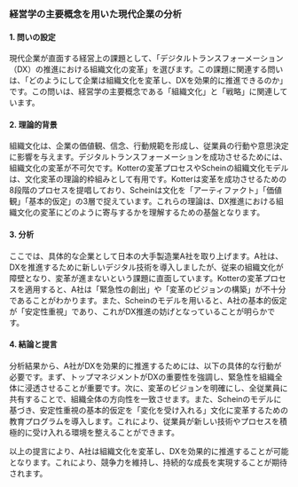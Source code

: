 ### 経営学の主要概念を用いた現代企業の分析

#### 1. 問いの設定
現代企業が直面する経営上の課題として、「デジタルトランスフォーメーション（DX）の推進における組織文化の変革」を選びます。この課題に関連する問いは、「どのようにして企業は組織文化を変革し、DXを効果的に推進できるのか」です。この問いは、経営学の主要概念である「組織文化」と「戦略」に関連しています。

#### 2. 理論的背景
組織文化は、企業の価値観、信念、行動規範を形成し、従業員の行動や意思決定に影響を与えます。デジタルトランスフォーメーションを成功させるためには、組織文化の変革が不可欠です。Kotterの変革プロセスやScheinの組織文化モデルは、文化変革の理論的枠組みとして有用です。Kotterは変革を成功させるための8段階のプロセスを提唱しており、Scheinは文化を「アーティファクト」「価値観」「基本的仮定」の3層で捉えています。これらの理論は、DX推進における組織文化の変革にどのように寄与するかを理解するための基盤となります。

#### 3. 分析
ここでは、具体的な企業として日本の大手製造業A社を取り上げます。A社は、DXを推進するために新しいデジタル技術を導入しましたが、従来の組織文化が障壁となり、変革が進まないという課題に直面しています。Kotterの変革プロセスを適用すると、A社は「緊急性の創出」や「変革のビジョンの構築」が不十分であることがわかります。また、Scheinのモデルを用いると、A社の基本的仮定が「安定性重視」であり、これがDX推進の妨げとなっていることが明らかです。

#### 4. 結論と提言
分析結果から、A社がDXを効果的に推進するためには、以下の具体的な行動が必要です。まず、トップマネジメントがDXの重要性を強調し、緊急性を組織全体に浸透させることが重要です。次に、変革のビジョンを明確にし、全従業員に共有することで、組織全体の方向性を一致させます。また、Scheinのモデルに基づき、安定性重視の基本的仮定を「変化を受け入れる」文化に変革するための教育プログラムを導入します。これにより、従業員が新しい技術やプロセスを積極的に受け入れる環境を整えることができます。

以上の提言により、A社は組織文化を変革し、DXを効果的に推進することが可能となります。これにより、競争力を維持し、持続的な成長を実現することが期待されます。